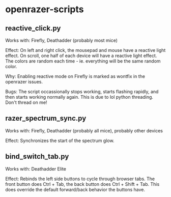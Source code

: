 # openrazer-scripts

## reactive_click.py
Works with: Firefly, Deathadder (probably most mice)

Effect: On left and right click, the mousepad and mouse have a reactive light effect. On scroll, one half of each device will have a reactive light effect. The colors are random each time - ie. everything will be the same random color.

Why: Enabling reactive mode on Firefly is marked as wontfix in the openrazer issues.

Bugs: The script occassionally stops working, starts flashing rapidly, and then starts working normally again. This is due to lol python threading. Don't thread on me!

## razer_spectrum_sync.py
Works with: Firefly, Deathadder (probably all mice), probably other devices

Effect: Synchronizes the start of the spectrum glow.

## bind_switch_tab.py
Works with: Deathadder Elite

Effect: Rebinds the left side buttons to cycle through browser tabs. The front button does Ctrl + Tab, the back button does Ctrl + Shift + Tab. This does override the default forward/back behavior the buttons have.
